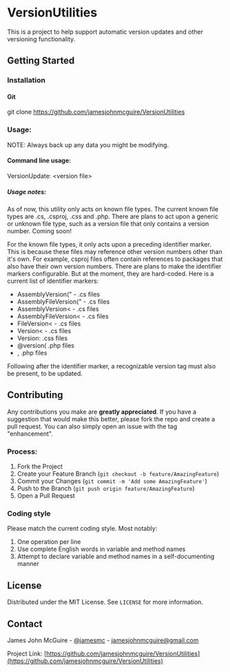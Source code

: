 # VersionUtilities

This is a project to help support automatic version updates and other versioning functionality.

## Getting Started

### Installation
#### Git
git clone  https://github.com/jamesjohnmcguire/VersionUtilities

### Usage:

NOTE: Always back up any data you might be modifying.

#### Command line usage:

VersionUpdate: \<version file\>

##### Usage notes:
As of now, this utility only acts on known file types. The current known file types are .cs, .csproj, .css and .php.  There are plans to act upon a generic or unknown file type, such as a version file that only contains a version number.  Coming soon!

For the known file types, it only acts upon a preceding identifier marker. This is because these files may reference other version numbers other than it's own.  For example, csproj files often contain references to packages that also have their own version numbers.  There are plans to make the identifier markers configurable.  But at the moment, they are hard-coded.  Here is a current list of identifier markers:
- AssemblyVersion(" - .cs files
- AssemblyFileVersion(" - .cs files
- AssemblyVersion\< - .cs files
- AssemblyFileVersion\< - .cs files
- FileVersion\< - .cs files
- Version\< - .cs files
- Version: .css files
- @version( .php files
- , .php files

Following after the identifier marker, a recognizable version tag must also be present, to be updated.

## Contributing

Any contributions you make are **greatly appreciated**.  If you have a suggestion that would make this better, please fork the repo and create a pull request. You can also simply open an issue with the tag "enhancement".

### Process:

1. Fork the Project
2. Create your Feature Branch (`git checkout -b feature/AmazingFeature`)
3. Commit your Changes (`git commit -m 'Add some AmazingFeature'`)
4. Push to the Branch (`git push origin feature/AmazingFeature`)
5. Open a Pull Request

### Coding style
Please match the current coding style.  Most notably:  
1. One operation per line
2. Use complete English words in variable and method names
3. Attempt to declare variable and method names in a self-documenting manner


## License

Distributed under the MIT License. See `LICENSE` for more information.

## Contact

James John McGuire - [@jamesmc](https://twitter.com/jamesmc) - jamesjohnmcguire@gmail.com

Project Link: [https://github.com/jamesjohnmcguire/VersionUtilities](https://github.com/jamesjohnmcguire/VersionUtilities)
